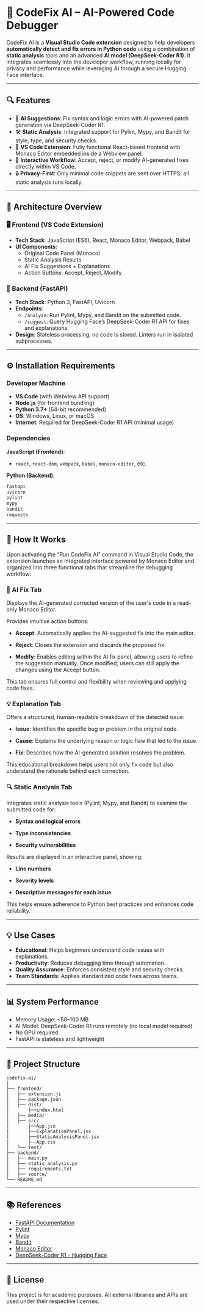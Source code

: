 # 🚀 CodeFix AI – AI-Powered Code Debugger

CodeFix AI is a **Visual Studio Code extension** designed to help developers **automatically detect and fix errors in Python code** using a combination of **static analysis** tools and an advanced **AI model (DeepSeek-Coder R1)**. It integrates seamlessly into the developer workflow, running locally for privacy and performance while leveraging AI through a secure Hugging Face interface.

---

## 🔍 Features

- 🧠 **AI Suggestions**: Fix syntax and logic errors with AI-powered patch generation via DeepSeek-Coder R1.
- 🛠️ **Static Analysis**: Integrated support for Pylint, Mypy, and Bandit for style, type, and security checks.
- 🧩 **VS Code Extension**: Fully functional React-based frontend with Monaco Editor embedded inside a Webview panel.
- 🔁 **Interactive Workflow**: Accept, reject, or modify AI-generated fixes directly within VS Code.
- 🔒 **Privacy-First**: Only minimal code snippets are sent over HTTPS; all static analysis runs locally.

---

## 📐 Architecture Overview

### 🖥️ Frontend (VS Code Extension)

- **Tech Stack**: JavaScript (ES6), React, Monaco Editor, Webpack, Babel
- **UI Components**:
  - Original Code Panel (Monaco)
  - Static Analysis Results
  - AI Fix Suggestions + Explanations
  - Action Buttons: Accept, Reject, Modify

### 🧠 Backend (FastAPI)

- **Tech Stack**: Python 3, FastAPI, Uvicorn
- **Endpoints**:
  - `/analyze`: Run Pylint, Mypy, and Bandit on the submitted code.
  - `/suggest`: Query Hugging Face’s DeepSeek-Coder R1 API for fixes and explanations.
- **Design**: Stateless processing, no code is stored. Linters run in isolated subprocesses.

---

## ⚙️ Installation Requirements

### Developer Machine

- **VS Code** (with Webview API support)
- **Node.js** (for frontend bundling)
- **Python 3.7+** (64-bit recommended)
- **OS**: Windows, Linux, or macOS
- **Internet**: Required for DeepSeek-Coder R1 API (minimal usage)

### Dependencies

**JavaScript (Frontend)**:
- `react`, `react-dom`, `webpack`, `babel`, `monaco-editor`, etc.

**Python (Backend)**:
```bash
fastapi
uvicorn
pylint
mypy
bandit
requests
```

---

## 🧪 How It Works
Upon activating the “Run CodeFix AI” command in Visual Studio Code, the extension launches an integrated interface powered by Monaco Editor and organized into three functional tabs that streamline the debugging workflow:

### 🔧 AI Fix Tab
Displays the AI-generated corrected version of the user's code in a read-only Monaco Editor.

Provides intuitive action buttons:

- **Accept**: Automatically applies the AI-suggested fix into the main editor.

- **Reject**: Closes the extension and discards the proposed fix.

- **Modify**: Enables editing within the AI fix panel, allowing users to refine the suggestion manually. Once modified, users can still apply the changes using the Accept button.

This tab ensures full control and flexibility when reviewing and applying code fixes.

### 💡 Explanation Tab
Offers a structured, human-readable breakdown of the detected issue:

- **Issue**: Identifies the specific bug or problem in the original code.

- **Cause**: Explains the underlying reason or logic flaw that led to the issue.

- **Fix**: Describes how the AI-generated solution resolves the problem.

This educational breakdown helps users not only fix code but also understand the rationale behind each correction.

### 🔍 Static Analysis Tab
Integrates static analysis tools (Pylint, Mypy, and Bandit) to examine the submitted code for:

- **Syntax and logical errors**

- **Type inconsistencies**

- **Security vulnerabilities**

Results are displayed in an interactive panel, showing:

- **Line numbers**

- **Severity levels**

- **Descriptive messages for each issue**

This helps ensure adherence to Python best practices and enhances code reliability.

---

## 💡 Use Cases

- **Educational**: Helps beginners understand code issues with explanations.
- **Productivity**: Reduces debugging time through automation.
- **Quality Assurance**: Enforces consistent style and security checks.
- **Team Standards**: Applies standardized code fixes across teams.

---

## 📊 System Performance

- Memory Usage: ~50–100 MB
- AI Model: DeepSeek-Coder R1 runs remotely (no local model required)
- No GPU required
- FastAPI is stateless and lightweight

---

## 🧱 Project Structure

```
codefix-ai/
│
├── frontend/
│   ├── extension.js
│   ├── package.json
│   ├── dist/
|       ├──index.html
│   ├── media/
│   ├── src/
|       ├──App.jsx
|       ├──ExplanationPanel.jsx
|       ├──StaticAnalysisPanel.jsx
|       ├──App.css
│   └── test/
├── backend/
│   ├── main.py
│   ├── static_analysis.py
│   ├── requirements.txt
│   ├── source/
└── README.md
```

---

## 📚 References

- [FastAPI Documentation](https://fastapi.tiangolo.com)
- [Pylint](https://en.wikipedia.org/wiki/Pylint)
- [Mypy](https://mypy-lang.org)
- [Bandit](https://bandit.readthedocs.io)
- [Monaco Editor](https://github.com/microsoft/monaco-editor)
- [DeepSeek-Coder R1 – Hugging Face](https://huggingface.co/deepseek-ai/deepseek-coder-1.3b)

---

## 📌 License

This project is for academic purposes. All external libraries and APIs are used under their respective licenses.
